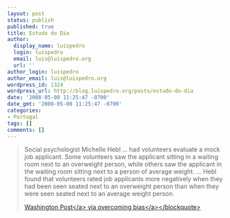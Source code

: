 ```yaml
---
layout: post
status: publish
published: true
title: Estudo do Dia
author:
  display_name: luispedro
  login: luispedro
  email: luis@luispedro.org
  url: ''
author_login: luispedro
author_email: luis@luispedro.org
wordpress_id: 1324
wordpress_url: http://blog.luispedro.org/posts/estudo-do-dia
date: '2008-05-08 11:25:47 -0700'
date_gmt: '2008-05-08 11:25:47 -0700'
categories:
- Portugal
tags: []
comments: []
---
```

<blockquote>Social psychologist Michelle Hebl ... had volunteers evaluate a mock job applicant. Some volunteers saw the applicant sitting in a waiting room next to an overweight person, while others saw the applicant in the waiting room sitting next to a person of average weight. ... Hebl found that volunteers rated job applicants more negatively when they had been seen seated next to an overweight person than when they were seen seated next to an average weight person.</p>
<p><a href="http:&#47;&#47;www.washingtonpost.com&#47;wp-dyn&#47;content&#47;article&#47;2008&#47;05&#47;04&#47;AR2008050401849.html">Washington Post<&#47;a> via <a href="http:&#47;&#47;www.overcomingbias.com&#47;2008&#47;05&#47;guilt-and-all-b.html">overcoming bias<&#47;a><&#47;blockquote></p>
